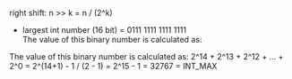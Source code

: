 right shift: n >> k = n / (2^k)


 - largest int number (16 bit) = 0111 1111 1111 1111 <br>
               The value of this binary number is calculated as: <br>

The value of this binary number is calculated as:  2^14 + 2^13 + 2^12 + ... + 2^0 = 2^(14+1) - 1 / (2 - 1) = 2^15 - 1 = 32767 = INT_MAX <br>



